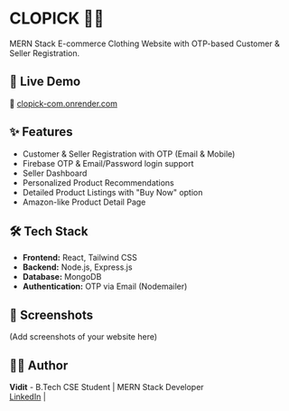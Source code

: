 # CLOPICK 👕🛒
MERN Stack E-commerce Clothing Website with OTP-based Customer & Seller Registration.

## 🚀 Live Demo
🔗 [clopick-com.onrender.com](https://clopick-com.onrender.com)

## ✨ Features
- Customer & Seller Registration with OTP (Email & Mobile)
- Firebase OTP & Email/Password login support
- Seller Dashboard
- Personalized Product Recommendations
- Detailed Product Listings with "Buy Now" option
- Amazon-like Product Detail Page

## 🛠️ Tech Stack
- **Frontend:** React, Tailwind CSS  
- **Backend:** Node.js, Express.js  
- **Database:** MongoDB  
- **Authentication:** OTP via Email (Nodemailer)

## 📸 Screenshots
(Add screenshots of your website here)

## 👨‍💻 Author
**Vidit** - B.Tech CSE Student | MERN Stack Developer  
[LinkedIn](www.linkedin.com/in/codevidit) |
